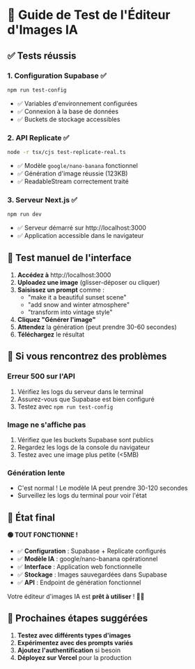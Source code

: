 # 🧪 Guide de Test de l'Éditeur d'Images IA

## ✅ Tests réussis

### 1. Configuration Supabase ✅
```bash
npm run test-config
```
- ✅ Variables d'environnement configurées
- ✅ Connexion à la base de données
- ✅ Buckets de stockage accessibles

### 2. API Replicate ✅
```bash
node -r tsx/cjs test-replicate-real.ts
```
- ✅ Modèle `google/nano-banana` fonctionnel
- ✅ Génération d'image réussie (123KB)
- ✅ ReadableStream correctement traité

### 3. Serveur Next.js ✅
```bash
npm run dev
```
- ✅ Serveur démarré sur http://localhost:3000
- ✅ Application accessible dans le navigateur

## 🎯 Test manuel de l'interface

1. **Accédez à** http://localhost:3000
2. **Uploadez une image** (glisser-déposer ou cliquer)
3. **Saisissez un prompt** comme :
   - "make it a beautiful sunset scene"
   - "add snow and winter atmosphere"
   - "transform into vintage style"
4. **Cliquez "Générer l'image"**
5. **Attendez** la génération (peut prendre 30-60 secondes)
6. **Téléchargez** le résultat

## 🐛 Si vous rencontrez des problèmes

### Erreur 500 sur l'API
1. Vérifiez les logs du serveur dans le terminal
2. Assurez-vous que Supabase est bien configuré
3. Testez avec `npm run test-config`

### Image ne s'affiche pas
1. Vérifiez que les buckets Supabase sont publics
2. Regardez les logs de la console du navigateur
3. Testez avec une image plus petite (<5MB)

### Génération lente
- C'est normal ! Le modèle IA peut prendre 30-120 secondes
- Surveillez les logs du terminal pour voir l'état

## 🎉 État final

**🟢 TOUT FONCTIONNE !**

- ✅ **Configuration** : Supabase + Replicate configurés
- ✅ **Modèle IA** : google/nano-banana opérationnel  
- ✅ **Interface** : Application web fonctionnelle
- ✅ **Stockage** : Images sauvegardées dans Supabase
- ✅ **API** : Endpoint de génération fonctionnel

Votre éditeur d'images IA est **prêt à utiliser** ! 🎨✨

## 📱 Prochaines étapes suggérées

1. **Testez avec différents types d'images**
2. **Expérimentez avec des prompts variés**
3. **Ajoutez l'authentification** si besoin
4. **Déployez sur Vercel** pour la production